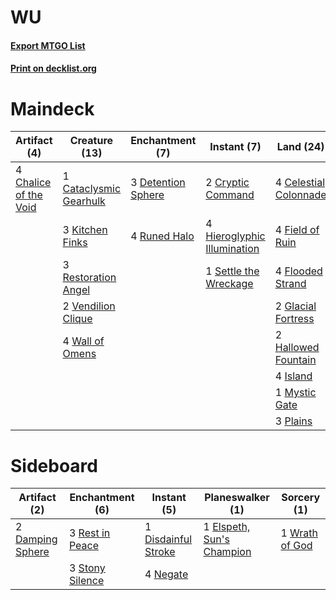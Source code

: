 # WU

#### [Export MTGO List](../collection/WU/WU.txt)
#### [Print on decklist.org](http://decklist.org/?deckmain=4%09Ancestral%20Vision%0A1%09Cataclysmic%20Gearhulk%0A4%09Celestial%20Colonnade%0A4%09Chalice%20of%20the%20Void%0A2%09Cryptic%20Command%0A3%09Detention%20Sphere%0A4%09Field%20of%20Ruin%0A4%09Flooded%20Strand%0A2%09Glacial%20Fortress%0A2%09Hallowed%20Fountain%0A4%09Hieroglyphic%20Illumination%0A4%09Island%0A3%09Kitchen%20Finks%0A1%09Mystic%20Gate%0A3%09Plains%0A3%09Restoration%20Angel%0A4%09Runed%20Halo%0A1%09Settle%20the%20Wreckage%0A1%09Supreme%20Verdict%0A2%09Vendilion%20Clique%0A4%09Wall%20of%20Omens&deckside=2%09Damping%20Sphere%0A1%09Disdainful%20Stroke%0A1%09Elspeth,%20Sun's%20Champion%0A4%09Negate%0A3%09Rest%20in%20Peace%0A3%09Stony%20Silence%0A1%09Wrath%20of%20God)
# Maindeck

|                                          Artifact (4)                                          |                                          Creature (13)                                          |                                       Enchantment (7)                                       |                                             Instant (7)                                              |                                           Land (24)                                            |                                         Sorcery (5)                                         |
|------------------------------------------------------------------------------------------------|-------------------------------------------------------------------------------------------------|---------------------------------------------------------------------------------------------|------------------------------------------------------------------------------------------------------|------------------------------------------------------------------------------------------------|---------------------------------------------------------------------------------------------|
|4 [Chalice of the Void](http://gatherer.wizards.com/Pages/Card/Details.aspx?multiverseid=442211)|1 [Cataclysmic Gearhulk](http://gatherer.wizards.com/Pages/Card/Details.aspx?multiverseid=417582)|3 [Detention Sphere](http://gatherer.wizards.com/Pages/Card/Details.aspx?multiverseid=270356)|2 [Cryptic Command](http://gatherer.wizards.com/Pages/Card/Details.aspx?multiverseid=438614)          |4 [Celestial Colonnade](http://gatherer.wizards.com/Pages/Card/Details.aspx?multiverseid=457137)|4 [Ancestral Vision](http://gatherer.wizards.com/Pages/Card/Details.aspx?multiverseid=189244)|
|                                                                                                |3 [Kitchen Finks](http://gatherer.wizards.com/Pages/Card/Details.aspx?multiverseid=370458)       |4 [Runed Halo](http://gatherer.wizards.com/Pages/Card/Details.aspx?multiverseid=154005)      |4 [Hieroglyphic Illumination](http://gatherer.wizards.com/Pages/Card/Details.aspx?multiverseid=426759)|4 [Field of Ruin](http://gatherer.wizards.com/Pages/Card/Details.aspx?multiverseid=435415)      |1 [Supreme Verdict](http://gatherer.wizards.com/Pages/Card/Details.aspx?multiverseid=438776) |
|                                                                                                |3 [Restoration Angel](http://gatherer.wizards.com/Pages/Card/Details.aspx?multiverseid=240096)   |                                                                                             |1 [Settle the Wreckage](http://gatherer.wizards.com/Pages/Card/Details.aspx?multiverseid=435186)      |4 [Flooded Strand](http://gatherer.wizards.com/Pages/Card/Details.aspx?multiverseid=405098)     |                                                                                             |
|                                                                                                |2 [Vendilion Clique](http://gatherer.wizards.com/Pages/Card/Details.aspx?multiverseid=442065)    |                                                                                             |                                                                                                      |2 [Glacial Fortress](http://gatherer.wizards.com/Pages/Card/Details.aspx?multiverseid=190562)   |                                                                                             |
|                                                                                                |4 [Wall of Omens](http://gatherer.wizards.com/Pages/Card/Details.aspx?multiverseid=247400)       |                                                                                             |                                                                                                      |2 [Hallowed Fountain](http://gatherer.wizards.com/Pages/Card/Details.aspx?multiverseid=97071)   |                                                                                             |
|                                                                                                |                                                                                                 |                                                                                             |                                                                                                      |4 [Island](http://gatherer.wizards.com/Pages/Card/Details.aspx?multiverseid=439857)             |                                                                                             |
|                                                                                                |                                                                                                 |                                                                                             |                                                                                                      |1 [Mystic Gate](http://gatherer.wizards.com/Pages/Card/Details.aspx?multiverseid=409557)        |                                                                                             |
|                                                                                                |                                                                                                 |                                                                                             |                                                                                                      |3 [Plains](http://gatherer.wizards.com/Pages/Card/Details.aspx?multiverseid=439856)             |                                                                                             |


# Sideboard

|                                       Artifact (2)                                        |                                     Enchantment (6)                                      |                                         Instant (5)                                          |                                          Planeswalker (1)                                          |                                       Sorcery (1)                                       |
|-------------------------------------------------------------------------------------------|------------------------------------------------------------------------------------------|----------------------------------------------------------------------------------------------|----------------------------------------------------------------------------------------------------|-----------------------------------------------------------------------------------------|
|2 [Damping Sphere](http://gatherer.wizards.com/Pages/Card/Details.aspx?multiverseid=443101)|3 [Rest in Peace](http://gatherer.wizards.com/Pages/Card/Details.aspx?multiverseid=442021)|1 [Disdainful Stroke](http://gatherer.wizards.com/Pages/Card/Details.aspx?multiverseid=420705)|1 [Elspeth, Sun's Champion](http://gatherer.wizards.com/Pages/Card/Details.aspx?multiverseid=394361)|1 [Wrath of God](http://gatherer.wizards.com/Pages/Card/Details.aspx?multiverseid=129808)|
|                                                                                           |3 [Stony Silence](http://gatherer.wizards.com/Pages/Card/Details.aspx?multiverseid=247425)|4 [Negate](http://gatherer.wizards.com/Pages/Card/Details.aspx?multiverseid=423707)           |                                                                                                    |                                                                                         |

